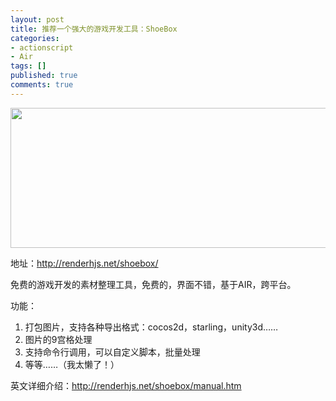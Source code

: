 ```yaml
---
layout: post
title: 推荐一个强大的游戏开发工具：ShoeBox
categories:
- actionscript
- Air
tags: []
published: true
comments: true
---
```

<p><img class="alignnone size-full wp-image-1003" title="9B74E658-6B07-4208-BC99-0D459E646242" src="http://www.fireyang.com/blog/wp-content/uploads/2013/03/9B74E658-6B07-4208-BC99-0D459E646242.png" alt="" width="650" height="224" /></p>

<p>地址：<a title="http://renderhjs.net/shoebox/" href="http://renderhjs.net/shoebox/" target="_blank">http://renderhjs.net/shoebox/</a></p>

<p>免费的游戏开发的素材整理工具，免费的，界面不错，基于AIR，跨平台。</p>

<p>功能：
<ol>
	<li>打包图片，支持各种导出格式：cocos2d，starling，unity3d……</li>
	<li>图片的9宫格处理</li>
	<li>支持命令行调用，可以自定义脚本，批量处理</li>
	<li>等等……（我太懒了！）</li>
</ol>
英文详细介绍：<a title="http://renderhjs.net/shoebox/manual.htm" href="http://renderhjs.net/shoebox/manual.htm" target="_blank">http://renderhjs.net/shoebox/manual.htm</a></p>
